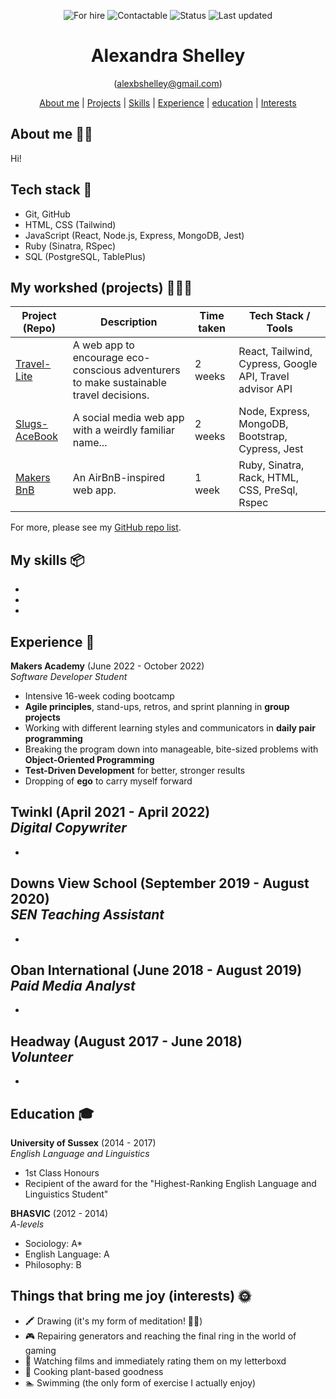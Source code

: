 <div align="center">

![For hire](img)
![Contactable](img)
![Status](img)
![Last updated](img)

# Alexandra Shelley #
(alexbshelley@gmail.com)

[About me](#about_me) | [Projects](#projects) | [Skills](#skills) | [Experience](#experience) | [education](#education) | [Interests](#interests) 

</div>

## <a name="about_me">About me 👩🏻</a>

Hi! 

## <a name="tech-stack">Tech stack 🤖</a> 
- Git, GitHub
- HTML, CSS (Tailwind)
- JavaScript (React, Node.js, Express, MongoDB, Jest)
- Ruby (Sinatra, RSpec)
- SQL (PostgreSQL, TablePlus)

## <a name="projects">My workshed (projects) 👩🏻‍💻</a>

| Project (Repo)                | Description                  | Time taken                     | Tech Stack / Tools             |
| ----------------------------- | ---------------------------- | ------------------------------ | ------------------------------ |
| [Travel-Lite](https://github.com/Curtis-Turk/Travel-lite) | A web app to encourage eco-conscious adventurers to make sustainable travel decisions. | 2 weeks | React, Tailwind, Cypress, Google API, Travel advisor API |
| [Slugs-AceBook](https://github.com/naomischlosser/acebook-node-slugs)| A social media web app with a weirdly familiar name... | 2 weeks | Node, Express, MongoDB, Bootstrap, Cypress, Jest |
| [Makers BnB](https://github.com/Curtis-Turk/makersbnb-ruby-seed) | An AirBnB-inspired web app. | 1 week | Ruby, Sinatra, Rack, HTML, CSS, PreSql, Rspec |  

For more, please see my [GitHub repo list](https://github.com/alexandrashelley?tab=repositories).

## <a name="skills">My skills 📦</a>
- 
- 
- 

## <a name="experience">Experience 💼</a>

**Makers Academy** (June 2022 - October 2022)  
*Software Developer Student*
- Intensive 16-week coding bootcamp
- **Agile principles**, stand-ups, retros, and sprint planning in **group projects**
- Working with different learning styles and communicators in **daily pair programming**
- Breaking the program down into manageable, bite-sized problems with **Object-Oriented Programming**
- **Test-Driven Development** for better, stronger results
- Dropping of **ego** to carry myself forward

**Twinkl** (April 2021 - April 2022)     
*Digital Copywriter*  
- 
- 

**Downs View School** (September 2019 - August 2020)     
*SEN Teaching Assistant*
- 
- 

**Oban International** (June 2018 - August 2019)  
*Paid Media Analyst*
- 
- 

**Headway** (August 2017 - June 2018)  
*Volunteer*
- 
- 

## <a name="education">Education 🎓</a>

**University of Sussex** (2014 - 2017)  
*English Language and Linguistics*
- 1st Class Honours
- Recipient of the award for the "Highest-Ranking English Language and Linguistics Student"

**BHASVIC** (2012 - 2014)  
*A-levels*
- Sociology: A*
- English Language: A
- Philosophy: B
## <a name="interests">Things that bring me joy (interests) 🌞</a>

- 🖍️ Drawing (it's my form of meditation! 🧘‍♀️)
- 🎮 Repairing generators and reaching the final ring in the world of gaming 
- 🎥 Watching films and immediately rating them on my letterboxd 
- 🌱 Cooking plant-based goodness 
- 🏊 Swimming (the only form of exercise I actually enjoy)